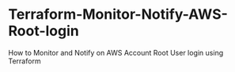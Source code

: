 # Terraform-Monitor-Notify-AWS-Root-login
How to Monitor and Notify on AWS Account Root User login using Terraform
